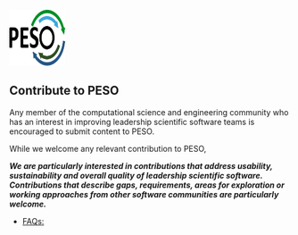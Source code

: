 <a href="https://pesoproject.org"><img src="PESO-Logo.png" alt="PESO Logo" width="100" height="100"></a>

## Contribute to PESO

Any member of the computational science and engineering community who has an interest in improving leadership scientific software teams is encouraged to submit content to PESO.  

While we welcome any relevant contribution to PESO,

**_We are particularly interested in contributions that address usability, sustainability and overall quality of leadership scientific software.  Contributions that describe gaps, requirements, areas for exploration or working approaches from other software communities are particularly welcome._**

- [FAQs:](FAQ.md)
